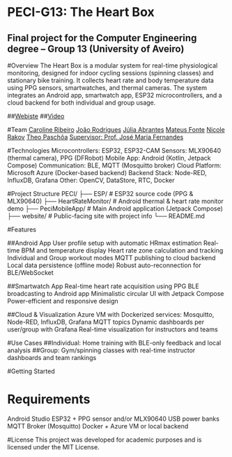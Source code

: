 # PECI-G13: The Heart Box

## Final project for the Computer Engineering degree – Group 13 (University of Aveiro)

#Overview
The Heart Box is a modular system for real-time physiological monitoring, designed for indoor cycling sessions (spinning classes) and stationary bike training. It collects heart rate and body temperature data using PPG sensors, smartwatches, and thermal cameras. The system integrates an Android app, smartwatch app, ESP32 microcontrollers, and a cloud backend for both individual and group usage.

##[Webiste](https://carolineribeiro19.github.io/) ##[Video](https://carolineribeiro19.github.io/)

#Team
[Caroline Ribeiro](https://github.com/CarolineRibeiro19)
[João Rodrigues](https://github.com/joaoamrodrigues)
[Júlia Abrantes](https://github.com/JuliaAbrantes)
[Mateus Fonte](https://github.com/mateus-fonte)
[Nicole Rakov](https://github.com/nirakov)
[Theo Paschôa](https://github.com/thpaschoa)
[Supervisor: Prof. José Maria Fernandes](https://www.ua.pt/pt/p/10319434)

#Technologies
Microcontrollers: ESP32, ESP32-CAM
Sensors: MLX90640 (thermal camera), PPG (DFRobot)
Mobile App: Android (Kotlin, Jetpack Compose)
Communication: BLE, MQTT (Mosquitto broker)
Cloud Platform: Microsoft Azure (Docker-based backend)
Backend Stack: Node-RED, InfluxDB, Grafana
Other: OpenCV, DataStore, RTC, Docker

#Project Structure
PECI/
├── ESP/ # ESP32 source code (PPG & MLX90640)
├── HeartRateMonitor/ # Android thermal & heart rate monitor demo
├── PeciMobileApp/ # Main Android application (Jetpack Compose)
├── website/ # Public-facing site with project info
└── README.md

#Features

##Android App
User profile setup with automatic HRmax estimation
Real-time BPM and temperature display
Heart rate zone calculation and tracking
Individual and Group workout modes
MQTT publishing to cloud backend
Local data persistence (offline mode)
Robust auto-reconnection for BLE/WebSocket

##Smartwatch App
Real-time heart rate acquisition using PPG
BLE broadcasting to Android app
Minimalistic circular UI with Jetpack Compose
Power-efficient and responsive design

##Cloud & Visualization
Azure VM with Dockerized services: Mosquitto, Node-RED, InfluxDB, Grafana
MQTT topics
Dynamic dashboards per user/group with Grafana
Real-time visualization for instructors and teams

#Use Cases
##Individual:
Home training with BLE-only feedback and local analysis
##Group:
Gym/spinning classes with real-time instructor dashboards and team rankings

#Getting Started

# Requirements

Android Studio
ESP32 + PPG sensor and/or MLX90640
USB power banks
MQTT Broker (Mosquitto)
Docker + Azure VM or local backend

#License
This project was developed for academic purposes and is licensed under the MIT License.
